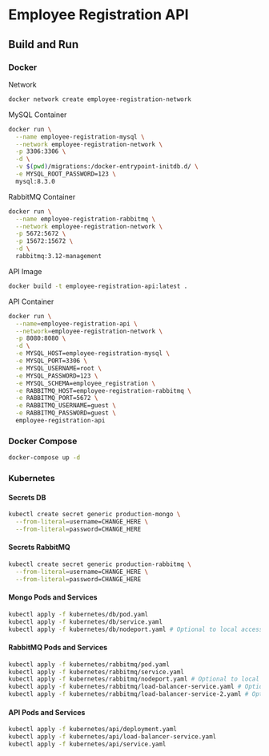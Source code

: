 # Employee Registration API

## Build and Run

### Docker

Network
```bash
docker network create employee-registration-network
```

MySQL Container
```bash
docker run \
  --name employee-registration-mysql \
  --network employee-registration-network \
  -p 3306:3306 \
  -d \
  -v $(pwd)/migrations:/docker-entrypoint-initdb.d/ \
  -e MYSQL_ROOT_PASSWORD=123 \
  mysql:8.3.0
```

RabbitMQ Container
```bash
docker run \
  --name employee-registration-rabbitmq \
  --network employee-registration-network \
  -p 5672:5672 \
  -p 15672:15672 \
  -d \
  rabbitmq:3.12-management
```

API Image
```bash
docker build -t employee-registration-api:latest .
```

API Container
```bash
docker run \
  --name=employee-registration-api \
  --network=employee-registration-network \
  -p 8080:8080 \
  -d \
  -e MYSQL_HOST=employee-registration-mysql \
  -e MYSQL_PORT=3306 \
  -e MYSQL_USERNAME=root \
  -e MYSQL_PASSWORD=123 \
  -e MYSQL_SCHEMA=employee_registration \
  -e RABBITMQ_HOST=employee-registration-rabbitmq \
  -e RABBITMQ_PORT=5672 \
  -e RABBITMQ_USERNAME=guest \
  -e RABBITMQ_PASSWORD=guest \
  employee-registration-api
```

### Docker Compose
```bash
docker-compose up -d
```

### Kubernetes

#### Secrets DB
```bash
kubectl create secret generic production-mongo \
  --from-literal=username=CHANGE_HERE \
  --from-literal=password=CHANGE_HERE
```

#### Secrets RabbitMQ
```bash
kubectl create secret generic production-rabbitmq \
  --from-literal=username=CHANGE_HERE \
  --from-literal=password=CHANGE_HERE
```

#### Mongo Pods and Services
```bash
kubectl apply -f kubernetes/db/pod.yaml
kubectl apply -f kubernetes/db/service.yaml
kubectl apply -f kubernetes/db/nodeport.yaml # Optional to local access
```

#### RabbitMQ Pods and Services
```bash
kubectl apply -f kubernetes/rabbitmq/pod.yaml
kubectl apply -f kubernetes/rabbitmq/service.yaml
kubectl apply -f kubernetes/rabbitmq/nodeport.yaml # Optional to local access
kubectl apply -f kubernetes/rabbitmq/load-balancer-service.yaml # Optional to local access
kubectl apply -f kubernetes/rabbitmq/load-balancer-service-2.yaml # Optional to local access
```

#### API Pods and Services
```bash
kubectl apply -f kubernetes/api/deployment.yaml
kubectl apply -f kubernetes/api/load-balancer-service.yaml
kubectl apply -f kubernetes/api/service.yaml
```

